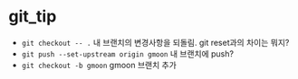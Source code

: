 # git_tip

* `git checkout -- .` 내 브랜치의 변경사항을 되돌림. git reset과의 차이는 뭐지?
* `git push --set-upstream origin gmoon` 내 브랜치에 push?
* `git checkout -b gmoon` gmoon 브랜치 추가